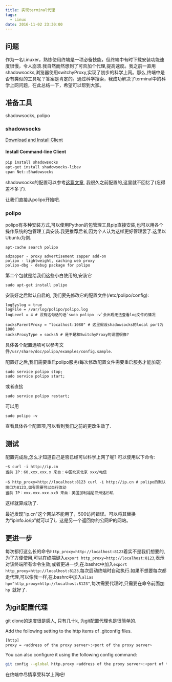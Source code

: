 ```yaml
---
title: 实现terminal代理
tags: 
  - Linux
date: 2016-11-02 23:30:00
---
```


## 问题
作为一名Linuxer，熟练使用终端是一项必备技能，但终端中有时下载安装功能速度很慢，令人崩溃.我自然而然想到了可否加个代理,提高速度。我之前一直用shadowsocks,浏览器使用switchyProxy,实现了初步的科学上网。那么,终端中是否有类似的工具呢？答案是肯定的。通过科学搜索，我成功解决了terminal中的科学上网问题，在此总结一下，希望可以帮到大家。
<!-- more -->
## 准备工具
shadowsocks, polipo

### shadowsocks
[Download and Install Client](https://shadowsocks.org/en/download/clients.html)

#### Install Command-line Client
```bash
pip install shadowsocks
apt-get install shadowsocks-libev
cpan Net::Shadowsocks
```
shadowsocks的配置可以参考[这篇文章](http://bblove.me/2015/03/09/use-ss/), 我很久之前配置的,这里就不回忆了(忘得差不多了).

让我们直接从polipo开始吧.

### polipo
polipo有多种安装方式,可以使用Python的包管理工具pip直接安装,也可以用各个操作系统的包管理工具安装.我更推荐后者,因为个人认为这样更好管理罢了.这里以Ubuntu为例.

```shell
apt-cache search polipo

adzapper - proxy advertisement zapper add-on
polipo - lightweight, caching web proxy
polipo-dbg - debug package for polipo
```
第二个包就是给我们这些小白使用的,安装它
```shell
sudo apt-get install polipo
```

安装好之后默认自启的,
我们要先修改它的配置文件(/etc/polipo/config):
```
logSyslog = true
logFile = /var/log/polipo/polipo.log
logLevel = 4 # 没有这句话的话`sudo polipo -v`会出现无法查看log文件的情况

socksParentProxy = "localhost:1080" # 这里假设shadowsocks的local port为1080
socksProxyType = socks5 # 是不是和SwitchyProxy的设置很像?
```

具体各个配置选项可以参考文件`/usr/share/doc/polipo/examples/config.sample`.

配置好之后,我们需要重启polipo服务(每次修改配置文件需要重启服务才能加载)
```
sudo service polipo stop;
sudo service polipo start;
```
或者直接
```
sudo service polipo restart;
```

可以用
```shell
sudo polipo -v
```
查看具体各个配置项,可以看到我们之前的更改生效了.

## 测试
配置完成后,怎么才知道自己是否已经可以科学上网了呢?
可以使用以下命令:
```
~$ curl -i http://ip.cn
当前 IP：60.xxx.xxx.x 来自：中国北京北京 xxx/电信
```
```
~$ http_proxy=http://localhost:8123 curl -i http://ip.cn # polipo的默认端口为8123,如有需要可以自行改动
当前 IP：xxx.xxx.xxx.xx0 来自：美国加利福尼亚州洛杉矶
```
这样就算成功了.

最近发现"ip.cn"这个网站不能用了，500访问错误。可以将其替换为“ipinfo.io/ip”就可以了i，这是另一个返回你的公网IP的网站。

## 更进一步
每次都打这么长的命令`http_proxy=http://localhost:8123`着实不是我们想要的,为了方便使用,可以在终端键入`export http_proxy=http://localhost:8123`,表示对该终端所有命令生效;或者更进一步,在.bashrc中加入`export http_proxy=http://localhost:8123`,每次启动终端时自动执行.如果不想要每次都走代理,可以像我一样,在.bashrc中加入`alias hp="http_proxy=http://localhost:8123"`,每次需要代理时,只需要在命令前面加`hp `就好了.

## 为git配置代理
git clone的速度很是感人, 只有几十k, 为git配置代理也是很简单的.

Add the following setting to the http items of .gitconfig files.
``` bash
[http]
proxy = <address of the proxy server>:<port of the proxy server>
```

You can also configure it using the following config command:
``` bash
git config --global http.proxy <address of the proxy server>:<port of the proxy server>
```
在终端中尽情享受科学上网吧!

